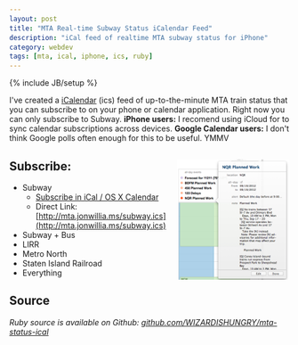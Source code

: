 ```yaml
---
layout: post
title: "MTA Real-time Subway Status iCalendar Feed"
description: "iCal feed of realtime MTA subway status for iPhone"
category: webdev 
tags: [mta, ical, iphone, ics, ruby]
---
```

{% include JB/setup %}

I've created a [iCalendar](http://en.wikipedia.org/wiki/ICalendar) (ics) feed of up-to-the-minute MTA train status that you can subscribe to on your phone or calendar application.
Right now you can only subscribe to Subway. **iPhone users:** I recomend using iCloud for to sync calendar subscriptions across devices. **Google Calendar users:** I don't think Google polls often enough for this to be useful. YMMV 

[<img src="/assets/images/mta-ical-osx-1.png" align="right" alt="iCal displaying MTA status in OSX" style="max-width: 40%">](/assets/images/mta-ical-osx-1.png)
Subscribe:
----------
* Subway
  * [Subscribe in iCal / OS X Calendar](webcal://mta.jonwillia.ms/subway.ics)
  * Direct Link: [http://mta.jonwillia.ms/subway.ics](http://mta.jonwillia.ms/subway.ics)
* Subway + Bus
* LIRR
* Metro North
* Staten Island Railroad
* Everything

Source
------
*Ruby source is available on Github: [github.com/WIZARDISHUNGRY/mta-status-ical](https://github.com/WIZARDISHUNGRY/mta-status-ical)*
